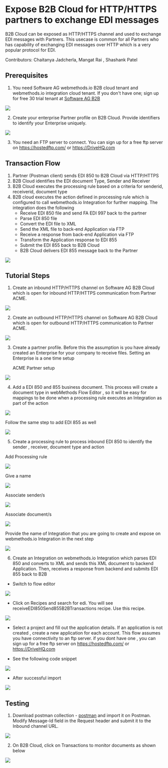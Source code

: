 # Expose B2B Cloud for HTTP/HTTPS partners to exchange EDI messages

B2B Cloud can be exposed as HTTP/HTTPS channel and used to exchange EDI messages with Partners. This usecase is common for all Partners who has capability of exchanging EDI messages over HTTP which is a very popular protocol for EDI.

Contributors: Chaitanya Jadcherla, Mangat Rai , Shashank Patel


## Prerequisites
1. You need Software AG webmethods.io B2B cloud tenant and webmethods.io integration cloud tenant. If you don't have one; sign up for free 30 trial tenant at [Software AG B2B](https://signup.softwareag.cloud/#/?product=b2b)

![](/images/B2BLandingPage.png)

2. Create your enterprise Partner profile on B2B Cloud. Provide identifiers to identify your Enterprise uniquely.

![](https://github.com/mangatrai/webmethods-b2b-examples/blob/master/http-receive-edi-850-855/images/MyEnterprise.png)

3. You need an FTP server to connect. You can sign up for a free ftp server on https://hostedftp.com/ or https://DriveHQ.com

## Transaction Flow
1. Partner (Postman client) sends EDI 850 to B2B Cloud via HTTP/HTTPS
1. B2B Cloud identifies the EDI document Type, Sender and Receiver 
1. B2B Cloud executes the processing rule based on a criteria for senderid, receiverid, document type
1. B2B cloud executes the action defined in processing rule which is configured to call webmethods.io Integration for further mapping. The integration does the following
	- Receive EDI 850 file and send FA EDI 997 back to the partner
	- Parse EDI 850 file 
	- Convert the EDI file to XML
	- Send the XML file to back-end Application via FTP
	- Receive a response from back-end Application via FTP
	- Transform the Application response to EDI 855
	- Submit the EDI 855 back to B2B Cloud
	- B2B Cloud delivers EDI 855 message back to the Partner

![](https://github.com/mangatrai/webmethods-b2b-examples/blob/master/http-receive-edi-850-855/images/EDIFlow_HTTP.png)


## Tutorial Steps
1. Create an inbound HTTP/HTTPS channel on Software AG B2B Cloud which is open for inbound HTTP/HTTPS communication from Partner ACME.

![](https://github.com/mangatrai/webmethods-b2b-examples/blob/master/http-receive-edi-850-855/images/http-in-channel.jpg)

2. Create an outbound HTTP/HTTPS channel on Software AG B2B Cloud which is open for outbound HTTP/HTTPS communication to Partner ACME.

![](https://github.com/mangatrai/webmethods-b2b-examples/blob/master/http-receive-edi-850-855/images/outChannel.png)

3. Create a partner profile. Before this the assumption is you have already created an Enterprise for your company to receive files. Setting an Enterprise is a one time setup

	ACME Partner setup
	
![](https://github.com/mangatrai/webmethods-b2b-examples/blob/master/http-receive-edi-850-855/images/addpartner.png)

4. Add a EDI 850 and 855 business document. This process will create a document type in webMethods Flow Editor , so it will be easy for mappings to be done when a processing rule executes an Integration as part of the action

![](https://github.com/mangatrai/webmethods-b2b-examples/blob/master/http-receive-edi-850-855/images/addbusinessdocument.png)

Follow the same step to add EDI 855 as well

![](https://github.com/mangatrai/webmethods-b2b-examples/blob/master/http-receive-edi-850-855/images/addEDI850.png)


5. Create a processing rule to process inbound EDI 850 to identify the sender , receiver, document type and action

Add Processing rule

![](https://github.com/mangatrai/webmethods-b2b-examples/blob/master/http-receive-edi-850-855/images/processingRule.png)

Give a name

![](https://github.com/mangatrai/webmethods-b2b-examples/blob/master/http-receive-edi-850-855/images/addProcessingrule1.png)

Associate sender/s

![](https://github.com/mangatrai/webmethods-b2b-examples/blob/master/http-receive-edi-850-855/images/addProcessingrule2.png)

Associate document/s

![](https://github.com/mangatrai/webmethods-b2b-examples/blob/master/http-receive-edi-850-855/images/addProcessingrule3.png)

Provide the name of Integration that you are going to create and expose on webmethods.io Integration in the next step

![](https://github.com/mangatrai/webmethods-b2b-examples/blob/master/http-receive-edi-850-855/images/addProcessingrule4.png)


6. Create an Integration on webmethods.io Integration which parses EDI 850 and converts to XML and sends this XML document to backend Application. Then, receives a response from backend and submits EDI 855 back to B2B

- Switch to flow editor

![](https://github.com/mangatrai/webmethods-b2b-examples/blob/master/http-receive-edi-850-855/images/FlowEditor.png)

- Click on Recipes and search for edi. You will see receiveEDI850Send855B2BTransactions recipe. Use this recipe.

![](https://github.com/mangatrai/webmethods-b2b-examples/blob/master/http-receive-edi-850-855/images/recipe_edi.png)

- Select a project and fill out the application details. If an application is not created , create a new application for each account. This flow assumes you have connectivity to an ftp server. if you dont have one , you can sign up for a free ftp server on https://hostedftp.com/ or https://DriveHQ.com

- See the following code snippet

![](https://github.com/mangatrai/webmethods-b2b-examples/blob/master/http-receive-edi-850-855/images/recipe.png)

- After successful import

![](https://github.com/mangatrai/webmethods-b2b-examples/blob/master/http-receive-edi-850-855/images/receiveEDI850Integration.png)

## Testing

1. Download postman collection - [postman](https://github.com/mangatrai/webmethods-b2b-examples/blob/master/http-receive-edi-850-855/B2B%20wm.io.postman_collection.json) and import it on Postman. Modify Message-Id field in the Request header and submit it to the Inbound channel URL.

![](https://github.com/mangatrai/webmethods-b2b-examples/blob/master/http-receive-edi-850-855/images/postman.png)

2. On B2B Cloud, click on Transactions to monitor documents as shown below

![](https://github.com/mangatrai/webmethods-b2b-examples/blob/master/http-receive-edi-850-855/images/b2btransactions.png)
